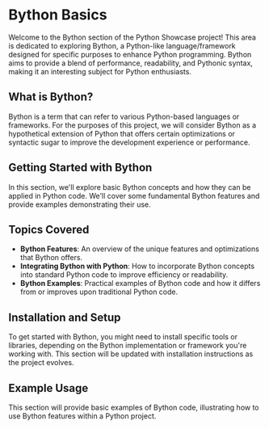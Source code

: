 # Bython Basics

Welcome to the Bython section of the Python Showcase project! This area is dedicated to exploring Bython, a Python-like language/framework designed for specific purposes to enhance Python programming. Bython aims to provide a blend of performance, readability, and Pythonic syntax, making it an interesting subject for Python enthusiasts.

## What is Bython?

Bython is a term that can refer to various Python-based languages or frameworks. For the purposes of this project, we will consider Bython as a hypothetical extension of Python that offers certain optimizations or syntactic sugar to improve the development experience or performance.

## Getting Started with Bython

In this section, we'll explore basic Bython concepts and how they can be applied in Python code. We'll cover some fundamental Bython features and provide examples demonstrating their use.

## Topics Covered

- **Bython Features**: An overview of the unique features and optimizations that Bython offers.
- **Integrating Bython with Python**: How to incorporate Bython concepts into standard Python code to improve efficiency or readability.
- **Bython Examples**: Practical examples of Bython code and how it differs from or improves upon traditional Python code.

## Installation and Setup

To get started with Bython, you might need to install specific tools or libraries, depending on the Bython implementation or framework you're working with. This section will be updated with installation instructions as the project evolves.

## Example Usage

This section will provide basic examples of Bython code, illustrating how to use Bython features within a Python project.